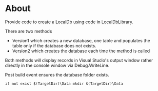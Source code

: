 ﻿# About

Provide code to create a LocalDb using code in LocalDbLibrary.

There are two methods

- Version1 which creates a new database, one table and populates the table only if the database does not exists.
- Version2 which creates the database each time the method is called

Both methods will display records in Visual Studio's output window rather directly in the console window via Debug.WriteLine.

Post build event ensures the database folder exists.

```
if not exist $(TargetDir)\Data mkdir $(TargetDir)\Data
```